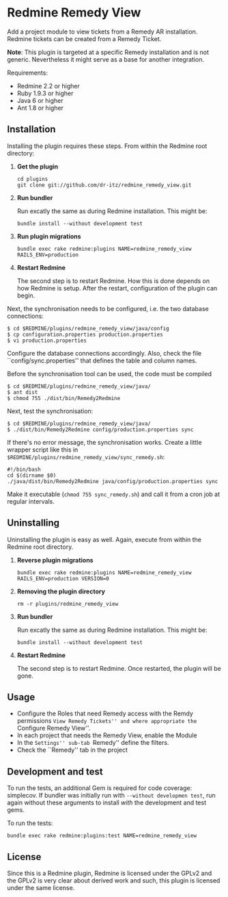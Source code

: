 # Redmine Remedy View

Add a project module to view tickets from a Remedy AR installation. Redmine
tickets can be created from a Remedy Ticket.

**Note**: This plugin is targeted at a specific Remedy installation and is not
generic. Nevertheless it might serve as a base for another integration.

Requirements:

  * Redmine 2.2 or higher
  * Ruby 1.9.3 or higher
  * Java 6 or higher
  * Ant 1.8 or higher

## Installation

Installing the plugin requires these steps. From within the Redmine root
directory:

 1. **Get the plugin**

	```
	cd plugins
	git clone git://github.com/dr-itz/redmine_remedy_view.git
	```

 2. **Run bundler**

	Run excatly the same as during Redmine installation. This might be:

	```
	bundle install --without development test
	```

 3. **Run plugin migrations**

	```
	bundle exec rake redmine:plugins NAME=redmine_remedy_view RAILS_ENV=production
	```

 4. **Restart Redmine**

	The second step is to restart Redmine. How this is done depends on how Redmine is
	setup. After the restart, configuration of the plugin can begin.


Next, the synchronisation needs to be configured, i.e. the two database
connections:

~~~~
$ cd $REDMINE/plugins/redmine_remedy_view/java/config
$ cp configuration.properties production.properties
$ vi production.properties
~~~~

Configure the database connections accordingly. Also, check the file
``config/sync.properties'' that defines the table and column names.

Before the synchronisation tool can be used, the code must be compiled

~~~~
$ cd $REDMINE/plugins/redmine_remedy_view/java/
$ ant dist
$ chmod 755 ./dist/bin/Remedy2Redmine
~~~~

Next, test the synchronisation:

~~~~
$ cd $REDMINE/plugins/redmine_remedy_view/java/
$ ./dist/bin/Remedy2Redmine config/production.properties sync
~~~~

If there's no error message, the synchronisation works. Create a little wrapper
script like this in `$REDMINE/plugins/redmine_remedy_view/sync_remedy.sh`:

~~~~
#!/bin/bash
cd $(dirname $0)
./java/dist/bin/Remedy2Redmine java/config/production.properties sync
~~~~

Make it executable (`chmod 755 sync_remedy.sh`) and call it from a cron job at
regular intervals.


## Uninstalling

Uninstalling the plugin is easy as well. Again, execute from within the Redmine
root directory.

 1. **Reverse plugin migrations**

	```
	bundle exec rake redmine:plugins NAME=redmine_remedy_view RAILS_ENV=production VERSION=0
	```

 2. **Removing the plugin directory**

	```
	rm -r plugins/redmine_remedy_view
	```

 3. **Run bundler**

	Run excatly the same as during Redmine installation. This might be:

	```
	bundle install --without development test
	```

 4. **Restart Redmine**

	The second step is to restart Redmine. Once restarted, the plugin will be gone.

## Usage

  * Configure the Roles that need Remedy access with the Remdy permissions
	``View Remedy Tickets'' and where appropriate the ``Configure Remedy
	View''.
  * In each project that needs the Remedy View, enable the Module
  * In the ``Settings'' sub-tab ``Remedy'' define the filters.
  * Check the ``Remedy'' tab in the project

## Development and test

To run the tests, an additional Gem is required for code coverage: simplecov. If
bundler was initially run with `--without developmen test`, run again without
these arguments to install *with* the development and test gems.

To run the tests:

````
bundle exec rake redmine:plugins:test NAME=redmine_remedy_view
````


## License

Since this is a Redmine plugin, Redmine is licensed under the GPLv2 and the
GPLv2 is very clear about derived work and such, this plugin is licensed under
the same license.

